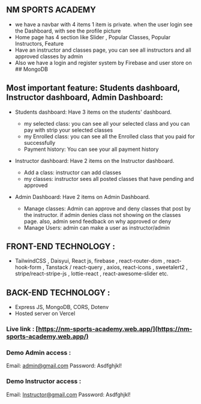 ## NM SPORTS ACADEMY
 * we have a navbar with 4 items 1 item is private. when the user login see the Dashboard, with see the profile picture 
 *  Home page has 4 section like Slider , Popular Classes, Popular Instructors,  Feature 
 * Have an instructor and classes page, you can see all instructors and all approved classes by admin 
 * Also we have a login and register system by Firebase and user store on ## MongoDB
 

 ## Most important feature: Students dashboard, Instructor dashboard, Admin Dashboard:
 
  * Students dashboard:  Have 3 items on the students' dashboard. 
    * my selected class: you can see all your selected class and you can pay with strip your selected classes
    * my Enrolled class: you can see all the Enrolled class that you paid for successfully 
    * Payment history: You can see your all payment history 

  * Instructor dashboard:  Have 2 items on the Instructor dashboard. 
    * Add a class: instructor can add classes 
    * my classes: instructor sees all posted classes that have pending and approved

  * Admin Dashboard: Have 2 items on Admin Dashboard. 
    * Manage classes: Admin can approve and deny classes that post by the instructor. if admin denies class not showing on the classes page. also, admin send feedback on why approved or deny 
    * Manage Users: admin can make a user as instructor/admin 

## FRONT-END TECHNOLOGY : 
  * TailwindCSS , Daisyui,  React js, firebase ,  react-router-dom , react-hook-form , Tanstack / react-query , axios, react-icons , sweetalert2 , stripe/react-stripe-js , lottie-react , react-awesome-slider  etc.

## BACK-END TECHNOLOGY : 
  * Express JS, MongoDB, CORS, Dotenv
  * Hosted server on Vercel 

  ### Live link : [https://nm-sports-academy.web.app/](https://nm-sports-academy.web.app/)

   ### Demo Admin access :
   Email: admin@gmail.com
   Password: Asdfghjkl!
   
   ### Demo Instructor access :
   Email: 	Instructor@gmail.com
   Password: Asdfghjkl!
        
